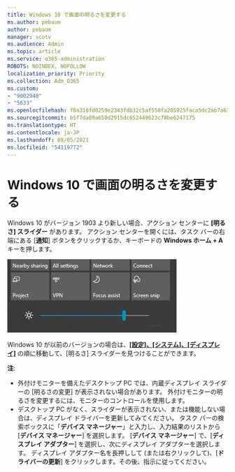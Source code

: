```yaml
---
title: Windows 10 で画面の明るさを変更する
ms.author: pebaum
author: pebaum
manager: scotv
ms.audience: Admin
ms.topic: article
ms.service: o365-administration
ROBOTS: NOINDEX, NOFOLLOW
localization_priority: Priority
ms.collection: Adm_O365
ms.custom:
- "9002940"
- "5633"
ms.openlocfilehash: f8a310fd0259e2343fdb32c5af558fa205925faca5dc2ab7a637e0de1a5fbd20
ms.sourcegitcommit: b5f7da89a650d2915dc652449623c78be6247175
ms.translationtype: HT
ms.contentlocale: ja-JP
ms.lasthandoff: 08/05/2021
ms.locfileid: "54119772"
---
```

# <a name="change-screen-brightness-in-windows-10"></a>Windows 10 で画面の明るさを変更する

Windows 10 がバージョン 1903 より新しい場合、アクション センターに **[明るさ] スライダー** があります。 アクション センターを開くには、タスク バーの右端にある [**通知**] ボタンをクリックするか、キーボードの **Windows ホーム + A** キーを押します。

![[明るさ] スライダー](media/brightness-slider.png)

Windows 10 が以前のバージョンの場合は、**[[設定]、[システム]、[ディスプレイ]](ms-settings:display?activationSource=GetHelp)** の順に移動して、[明るさ] スライダーを見つけることができます。

**注**:

- 外付けモニターを備えたデスクトップ PC では、内蔵ディスプレイ スライダーの [明るさの変更] が表示されない場合があります。 外付けモニターの明るさを変更するには、モニターのコントロールを使用します。
- デスクトップ PC がなく、スライダーが表示されない、または機能しない場合は、ディスプレイ ドライバーを更新してみてください。 タスク バーの検索ボックスに「**デバイス マネージャー**」と入力し、入力結果のリストから [**デバイス マネージャー**] を選択します。 [**デバイス マネージャー**] で、[**ディスプレイ アダプター**] を選択し、次にディスプレイ アダプターを選択します。 ディスプレイ アダプター名を長押しして (または右クリックして)、[**ドライバーの更新**] をクリックします。その後、指示に従ってください。
